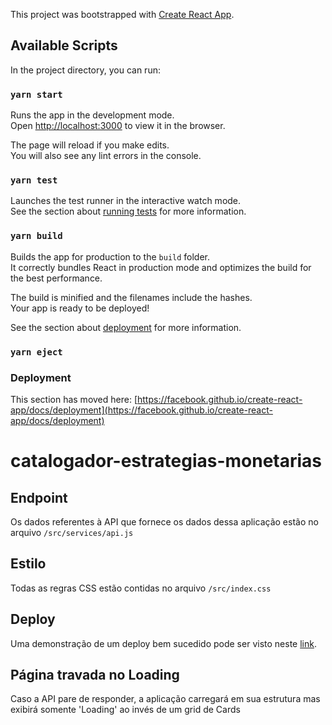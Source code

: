 This project was bootstrapped with [Create React App](https://github.com/facebook/create-react-app).

## Available Scripts

In the project directory, you can run:

### `yarn start`

Runs the app in the development mode.\
Open [http://localhost:3000](http://localhost:3000) to view it in the browser.

The page will reload if you make edits.\
You will also see any lint errors in the console.

### `yarn test`

Launches the test runner in the interactive watch mode.\
See the section about [running tests](https://facebook.github.io/create-react-app/docs/running-tests) for more information.

### `yarn build`

Builds the app for production to the `build` folder.\
It correctly bundles React in production mode and optimizes the build for the best performance.

The build is minified and the filenames include the hashes.\
Your app is ready to be deployed!

See the section about [deployment](https://facebook.github.io/create-react-app/docs/deployment) for more information.

### `yarn eject`


### Deployment

This section has moved here: [https://facebook.github.io/create-react-app/docs/deployment](https://facebook.github.io/create-react-app/docs/deployment)

# catalogador-estrategias-monetarias

## Endpoint
Os dados referentes à API que fornece os dados dessa aplicação estão no arquivo `/src/services/api.js`

## Estilo
Todas as regras CSS estão contidas no arquivo `/src/index.css`

## Deploy
Uma demonstração de um deploy bem sucedido pode ser visto neste [link](https://catalogador-estrategias-monetarias.netlify.app).

## Página travada no Loading
Caso a API pare de responder, a aplicação carregará em sua estrutura mas exibirá somente 'Loading' ao invés de um grid de Cards
